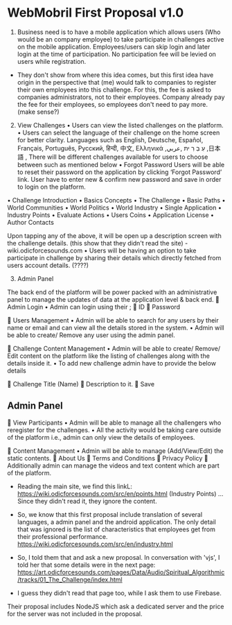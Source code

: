 # WebMobril First Proposal v1.0

1. Business need is to have a mobile application which allows users (Who would be an company employee) to take participate in challenges active on the mobile application. Employees/users can skip login and later login at the time of participation. No participation fee will be levied on users while registration.

- They don't show from where this idea comes, but this first idea have origin in the perspective that (me) would talk to companies to register their own employees into this challenge. For this, the fee is asked to companies administrators, not to their employees. Company already pay the fee for their employees, so employees don't need to pay more. (make sense?)

2. View Challenges
• Users can view the listed challenges on the platform.
• Users can select the language of their challenge on the home screen for better clarity.
Languages such as English, Deutsche, Español, Français, Português, Русский, हिन्दी, 中文, Ελληνικά ,עִ בְ רִ ית ,عربي ,日本語 ,
 There will be different challenges available for users to choose between such as mentioned below
• Forgot Password
 Users will be able to reset their password on the application by clicking
‘Forgot Password’ link.
 User have to enter new & confirm new password and save in order to login on the platform.

• Challenge Introduction
• Basics Concepts
• The Challenge
• Basic Paths
• World Communities
• World Politics
• World Industry
• Single Application
• Industry Points
• Evaluate Actions
• Users Coins
• Application License
• Author Contacts

Upon tapping any of the above, it will be open up a description screen with the challenge details. (this show that they didn't read the site) - wiki.odicforcesounds.com 
• Users will be having an option to take participate in challenge by sharing their details which directly fetched from users account details. (????)

3. Admin Panel 

The back end of the platform will be power packed with an administrative panel to manage the updates of data at the application level & back end.
 Admin Login
• Admin can login using their ;
 ID
 Password

 Users Management
• Admin will be able to search for any users by their name or email and can view all the details stored in the system.
• Admin will be able to create/ Remove any user using the admin panel.

 Challenge Content Management
• Admin will be able to create/ Remove/ Edit content on the platform like the listing of challenges along with the details inside it.
• To add new challenge admin have to provide the below details

 Challenge Title (Name)
 Description to it.
 Save

## Admin Panel

 View Participants
• Admin will be able to manage all the challengers who reregister for the challenges.
• All the activity would be taking care outside of the platform i.e., admin can only view the details of employees.

 Content Management
• Admin will be able to manage (Add/View/Edit) the static contents.
 About Us
 Terms and Conditions
 Privacy Policy
 Additionally admin can manage the videos and text content which are part of the platform. 

- Reading the main site, we find this linkL: https://wiki.odicforcesounds.com/src/en/points.html (Industry Points) ... Since they didn't read it, they ignore the content. 

- So, we know that this first proposal include translation of several languages, a admin panel and the android application. The only detail that was ignored is the list of characteristics that employees get from their professional performance. https://wiki.odicforcesounds.com/src/en/industry.html 

- So, I told them that and ask a new proposal. In conversation with 'vjs', I told her that some details were in the next page: 
https://art.odicforcesounds.com/pages/Data/Audio/Spiritual_Algorithmic/tracks/01_The_Challenge/index.html

- I guess they didn't read that page too, while I ask them to use Firebase.

Their proposal includes NodeJS which ask a dedicated server and the price for the server was not included in the proposal. 





